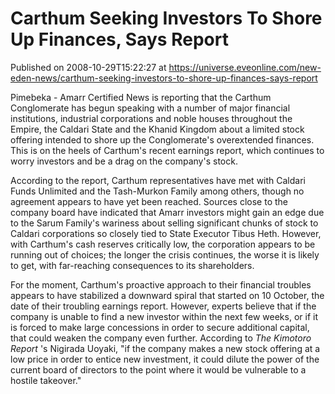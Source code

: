 # Carthum Seeking Investors To Shore Up Finances, Says Report
Published on 2008-10-29T15:22:27 at https://universe.eveonline.com/new-eden-news/carthum-seeking-investors-to-shore-up-finances-says-report

Pimebeka - Amarr Certified News is reporting that the Carthum Conglomerate has begun speaking with a number of major financial institutions, industrial corporations and noble houses throughout the Empire, the Caldari State and the Khanid Kingdom about a limited stock offering intended to shore up the Conglomerate's overextended finances. This is on the heels of Carthum's recent earnings report, which continues to worry investors and be a drag on the company's stock.

According to the report, Carthum representatives have met with Caldari Funds Unlimited and the Tash-Murkon Family among others, though no agreement appears to have yet been reached. Sources close to the company board have indicated that Amarr investors might gain an edge due to the Sarum Family's wariness about selling significant chunks of stock to Caldari corporations so closely tied to State Executor Tibus Heth. However, with Carthum's cash reserves critically low, the corporation appears to be running out of choices; the longer the crisis continues, the worse it is likely to get, with far-reaching consequences to its shareholders.

For the moment, Carthum's proactive approach to their financial troubles appears to have stabilized a downward spiral that started on 10 October, the date of their troubling earnings report. However, experts believe that if the company is unable to find a new investor within the next few weeks, or if it is forced to make large concessions in order to secure additional capital, that could weaken the company even further. According to _The Kimotoro Report_ 's Nigirada Uoyaki, "if the company makes a new stock offering at a low price in order to entice new investment, it could dilute the power of the current board of directors to the point where it would be vulnerable to a hostile takeover."
